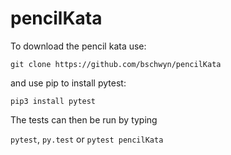 # pencilKata

To download the pencil kata use:

```git clone https://github.com/bschwyn/pencilKata```

and use pip to install pytest:

```pip3 install pytest```

The tests can then be run by typing

```pytest```, ```py.test``` or ```pytest pencilKata```
